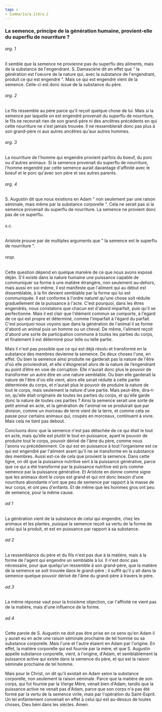 ```yaml
---
tags : 
- Summa/Ia/q.119/a.2
---
```


### La semence, principe de la génération humaine, provient-elle du superflu de nourriture ?



###### arg. 1
Il semble que la semence ne provienne pas du superflu des aliments, mais de la substance de l'engendrant. S. Damascène dit en effet que " la génération est l'oeuvre de la nature qui, avec la substance de l'engendrant, produit ce qui est engendré ". Mais ce qui est engendré vient de la semence. Celle-ci est donc issue de la substance du père. 

###### arg. 2
Le fils ressemble au père parce qu'il reçoit quelque chose de lui. Mais si la semence par laquelle on est engendré provenait du superflu de nourriture, le fils ne recevrait rien de son grand-père ni des ancêtres précédents en qui cette nourriture ne s'est jamais trouvée. Il ne ressemblerait donc pas plus à son grand-père ni aux autres ancêtres qu'aux autres hommes. 

###### arg. 3
La nourriture de l'homme qui engendre provient parfois du boeuf, du porc ou d'autres animaux. Si la semence provenait du superflu de nourriture, l'homme engendré par cette semence aurait davantage d'affinité avec le boeuf et le porc qu'avec son père et ses autres parents. 

###### arg. 4
S. Augustin dit que nous existions en Adam " non seulement par une raison séminale, mais même par la substance corporelle ". Cela ne serait pas si la semence provenait du superflu de nourriture. La semence ne provient donc pas de ce superflu. 

###### s.c.
Aristote prouve par de multiples arguments que " la semence est le superflu de nourriture ". 

###### resp.
Cette question dépend en quelque manière de ce que nous avons exposé déjàn. S'il existe dans la nature humaine une puissance capable de communiquer sa forme à une matière étrangère, non seulement au-dehors, mais aussi en soi-même, il est manifeste que l'aliment qui au début est dissemblable, à la fin devient semblable par la forme qui lui est communiquée. Il est conforme à l'ordre naturel qu'une chose soit réduite graduellement de la puissance à l'acte. C'est pourquoi, dans les êtres engendrés, nous constatons que chacun est d'abord imparfait, puis qu'il se perfectionne. Mais il est clair que l'élément commun se comporte, à l'égard de ce qui est propre et déterminé, comme l'imparfait à l'égard du parfait. C'est pourquoi nous voyons que dans la génération de l'animal il se forme d'abord un animal puis un homme ou un cheval. De même, l'aliment reçoit d'abord une sorte de participation commune à toutes les parties du corps, et finalement il est déterminé pour telle ou telle partie. 

Mais il n'est pas possible que ce qui est déjà résolu et transformé en la substance des membres devienne la semence. De deux choses l'une, en effet. Ou bien la semence ainsi produite ne garderait pas la nature de l'être d'où elle proviendrait, et elle s'éloignerait alors de la nature de l’engendrant au point d’être en voie de corruption. Elle n'aurait donc plus le pouvoir de transformer un autre être en une nature semblable. Ou bien elle garderait la nature de l'être d'où elle vient, alors elle serait réduite à cette partie déterminée du corps, et n'aurait plus le pouvoir de produire la nature de tout le corps, mais seulement la nature d'une partie. Mais peut-être, dira-t-on, qu'elle était originaire de toutes les parties du corps, et qu'elle garde donc la nature de toutes ces parties ? Ainsi la semence serait une sorte de petit animal en acte, et la génération de l'animal ne se produirait que par division, comme un morceau de terre vient de la terre, et comme cela se passe pour certains animaux qui, coupés en morceaux, continuent à vivre. Mais cela ne tient pas debout. 

Concluons donc que la semence n'est pas détachée de ce qui était le tout en acte, mais qu’elle est plutôt le tout en puissance, ayant le pouvoir de produire tout le corps, pouvoir dérivé de l'âme du père, comme nous l'avons vu précédemment. Ce qui est en puissance à tout l'organisme est ce qui est engendré par l'aliment avant qu'il ne se transforme en la substance des membres. Aussi est-ce de cela que provient la semence. Dans cette ligne, on dit que la puissance nutritive sert à la puissance générative, parce que ce qui a été transformé par la puissance nutritive est pris comme semence par la puissance générative. Et Aristote en donne comme signe que les animaux dont le corps est grand et qui ont donc besoin d'une nourriture abondante n'ont que peu de semence par rapport à la masse de leur corps, et ont peu d'enfants. Et de même que les hommes gros ont peu de semence, pour la même cause. 

###### ad 1
La génération vient de la substance de celui qui engendre, chez les animaux et les plantes, puisque la semence reçoit sa vertu de la forme de celui qui la produit, et est en puissance par rapport à sa substance. 

###### ad 2
La ressemblance du père et du fils n'est pas due à la matière, mais à la forme de l'agent qui engendre un semblable à lui. Il n'est donc pas nécessaire, pour que quelqu'un ressemble à son grand-père, que la matière de la semence se soit trouvée dans le grand-père ; il suffit qu'il y ait dans la semence quelque pouvoir dérivé de l'âme du grand-père à travers le père. 

###### ad 3
La même réponse vaut pour la troisième objection, car l'affinité ne vient pas de la matière, mais d'une influence de la forme. 

###### ad 4
Cette parole de S. Augustin ne doit pas être prise en ce sens qu'en Adam il y aurait eu en acte une raison séminale prochaine de tel homme ou sa substance corporelle. Mais l'une et l'autre étaient en Adam par l'origine. En effet, la matière corporelle qui est fournie par la mère, et que S. Augustin appelle substance corporelle, vient, à l'origine, d'Adam, et semblablement la puissance active qui existe dans la semence du père, et qui est la raison séminale prochaine de tel homme. 

Mais pour le Christ, on dit qu'il existait en Adam selon la substance corporelle, non seulement la raison séminale. Parce que la matière de son corps, qui fut fournie par la Vierge Mère, venait bien d'Adam, tandis que la puissance active ne venait pas d'Adam, parce que son corps n'a pas été formé par la vertu de la semence virile, mais par l'opération du Saint-Esprit. Un tel enfantement convenait en effet à celui qui est au-dessus de toutes choses, Dieu béni dans les siècles. Amen. 





















